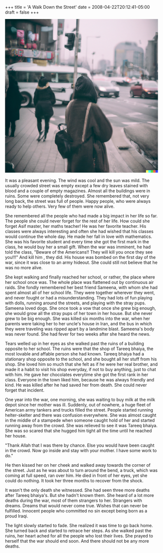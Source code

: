 +++
title = 'A Walk Down the Street'
date = 2008-04-22T20:12:41-05:00
draft = false
+++

![walk](images/walk-down-the-street.png)

It was a pleasant evening. The wind was cool and the sun was mild. The usually crowded street was empty except a few dry leaves stained with blood and a couple of empty magazines. Almost all the buildings were in ruins. Some were completely destroyed. She remembered that, not very long back, the street was full of people. Happy people, who were always ready to help others. Very few of them were now alive.

She remembered all the people who had made a big impact in her life so far. The people she could never forget for the rest of her life. How could she forget Asif master, her maths teacher! He was her favorite teacher. His classes were always interesting and often she had wished that his classes would continue the whole day. He made her fall in love with mathematics. She was his favorite student and every time she got the first mark in the class, he would buy her a small gift. When the war was imminent, he had told the class, "Beware of the Americans!! They will kill you once they see you!!!" And kill him , they did. His house was bombed on the first day of the war, since it was close to an army hideout. She could still not believe that he was no more alive.

She kept walking and finally reached her school, or rather, the place where her school once was. The whole place was flattened out by continuous air raids. She fondly remembered her best friend Sameena, with whom she had spent almost all of her school life. They were together wherever they went, and never fought or had a misunderstanding. They had lots of fun playing with dolls, running around the streets, and playing with the stray pups. Sameena loved dogs. She once took a vow that once she grew big enough, she would grow all the stray pups of her town in her house. But she never grew to be big enough. She was killed six months into the war, when her parents were taking her to her uncle's house in Iran, and the bus in which they were traveling was ripped apart by a landmine blast. Sameena's body was never found. She had fever for two weeks after she heard the news.

Tears welled up in her eyes as she walked past the ruins of a building opposite to her school. The ruins were that the shop of Tareeq bhaiya, the most lovable and affable person she had known. Tareeq bhaiya had a stationary shop opposite to the school, and she bought all her stuff from his shop. She loved him so much that she felt as if he were her real brother, and made it a habit to visit his shop everyday, if not to buy anything, just to chat with him. He gave her chocolates everytime she got the first rank in her class. Everyone in the town liked him, because he was always friendly and kind. He was killed after he had saved her from death. She could never forget that incident.

One year into the war, one morning, she was waiting to buy milk at the milk depot since her mother was ill. Suddenly, out of nowhere, a huge fleet of American army tankers and trucks filled the street. People started running helter-skelter and there was confusion everywhere. She was almost caught in the middle of a stampede when someone caught hold of her and started running away from the crowd. She was relieved to see it was Tareeq bhaiya. She was so scared that she hugged him tight all the time until he reached her house.

"Thank Allah that I was there by chance. Else you would have been caught in the crowd. Now go inside and stay with your mother. I have some work to do."

He then kissed her on her cheek and walked away towards the corner of the street. Just as he was about to turn around the bend, a truck, which was coming at full speed, ran over him. He died in front of her eyes, yet she could do nothing. It took her three months to recover from the shock.

It wasn't the only death she witnessed. She had seen three more deaths after Tareeq bhaiya's. But she hadn't known them. She heard of a lot more deaths during the war, most of them strangers to her. Strangers with dreams. Dreams that would never come true. Wishes that can never be fulfilled. Innocent people who committed no sin except being born as a proud Iraqi.

The light slowly started to fade. She realized it was time to go back home. She turned back and started to retrace her steps. As she walked past the ruins, her heart ached for all the people who lost their lives. She prayed to herself that the war should end soon. And there should not be any more deaths.